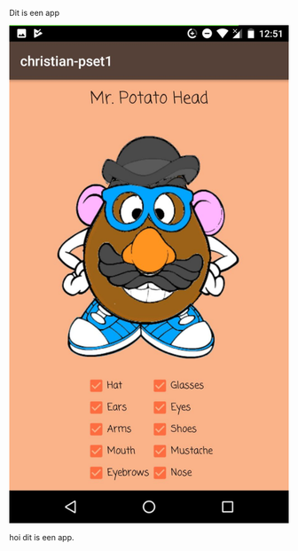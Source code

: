 Dit is een app

![plaatje](https://github.com/Segouta/christian-pset1/blob/master/doc/mrpotatohead%20(1).jpeg)

hoi dit is een app.
